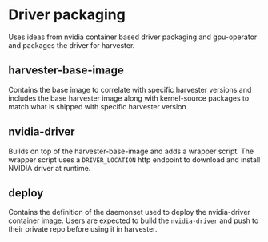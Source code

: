 # Driver packaging

Uses ideas from nvidia container based driver packaging and gpu-operator and packages the driver for harvester.

## harvester-base-image
Contains the base image to correlate with specific harvester versions and includes the base harvester image along with kernel-source packages to match what is shipped with specific harvester version

## nvidia-driver
Builds on top of the harvester-base-image and adds a wrapper script. The wrapper script uses a `DRIVER_LOCATION` http endpoint to download and install NVIDIA driver at runtime.

## deploy
Contains the definition of the daemonset used to deploy the nvidia-driver container image. Users are expected to build the `nvidia-driver` and push to their private repo before using it in harvester.